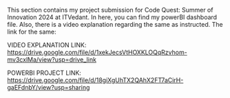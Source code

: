 This section contains my project submission for Code Quest: Summer of Innovation 2024 at ITVedant.
In here, you can find my powerBI dashboard file.
Also, there is a video explanation regarding the same as instructed. The link for the same:

VIDEO EXPLANATION LINK: https://drive.google.com/file/d/1xekJecsVtHOXKLOQqRzvhom-mv3cxlMa/view?usp=drive_link


POWERBI PROJECT LINK: https://drive.google.com/file/d/18giXgUhTX2QAhX2FT7aCirH-gaEFdnbY/view?usp=sharing
